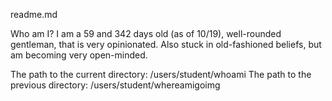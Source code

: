 readme.md


Who am I? I am a 59 and 342 days old (as of 10/19), well-rounded 
gentleman, that is very opinionated. Also stuck in old-fashioned beliefs, 
but am becoming very open-minded.

The path to the current directory: /users/student/whoami
The path to the previous directory: /users/student/whereamigoimg
